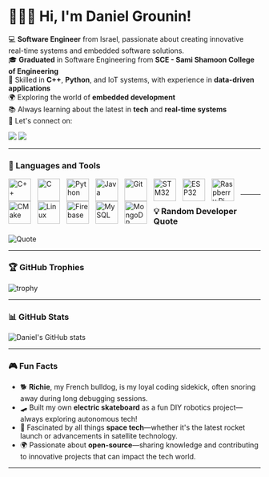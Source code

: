 # 👩🏻‍💻 Hi, I'm Daniel Grounin!

💻 **Software Engineer** from Israel, passionate about creating innovative real-time systems and embedded software solutions.  
🎓 **Graduated** in Software Engineering from **SCE - Sami Shamoon College of Engineering**  
🔧 Skilled in **C++**, **Python**, and IoT systems, with experience in **data-driven applications**  
🌍 Exploring the world of **embedded development**  
📚 Always learning about the latest in **tech** and **real-time systems**  
💬 Let's connect on:

<p align="left">
   <a href="mailto:dani.grunin@gmail.com"><img src="https://img.shields.io/badge/Email-dani.grunin@gmail.com-red?style=for-the-badge&logo=gmail&logoColor=white"/></a>
   <a href="https://www.linkedin.com/in/danielgru"><img src="https://img.shields.io/badge/LinkedIn-Connect-blue?style=for-the-badge&logo=linkedin&logoColor=white"/></a>
</p>


---

### 🧰 Languages and Tools

<img align="left" alt="C++" width="45px" style="padding-right:10px;" src="https://upload.wikimedia.org/wikipedia/commons/3/32/C%2B%2B_logo.png"/>
<img align="left" alt="C" width="45px" style="padding-right:10px;" src="https://upload.wikimedia.org/wikipedia/commons/1/19/C_Logo.png"/>
<img align="left" alt="Python" width="45px" style="padding-right:10px;" src="https://upload.wikimedia.org/wikipedia/commons/thumb/1/1f/Python_logo_01.svg/2048px-Python_logo_01.svg.png"/>
<img align="left" alt="Java" width="45px" style="padding-right:10px;" src="https://cdn-icons-png.flaticon.com/512/226/226777.png"/>

<img align="left" alt="Git" width="45px" style="padding-right:10px;" src="https://static-00.iconduck.com/assets.00/git-icon-2048x2048-juzdf1l5.png"/>
<img align="left" alt="STM32" width="45px" style="padding-right:10px;" src="https://www.itvoice.in/wp-content/uploads/2013/07/STMicroelectronics-Allows-Mobile-Devices-to-Stream-Full-HD-Video-to-TVs-2.jpg?w=640"/>
<img align="left" alt="ESP32" width="45px" style="padding-right:10px;" src="https://w7.pngwing.com/pngs/369/534/png-transparent-espressif-systems-hd-logo.png"/>
<img align="left" alt="Raspberry Pi" width="45px" style="padding-right:10px;" src="https://cdn.jsdelivr.net/gh/devicons/devicon/icons/raspberrypi/raspberrypi-original.svg"/>
<img align="left" alt="CMake" width="45px" style="padding-right:10px;" src="https://upload.wikimedia.org/wikipedia/commons/thumb/1/13/Cmake.svg/1200px-Cmake.svg.png"/>

<img align="left" alt="Linux" width="45px" style="padding-right:10px;" src="https://cdn.jsdelivr.net/gh/devicons/devicon/icons/linux/linux-original.svg"/>
<img align="left" alt="Firebase" width="45px" style="padding-right:10px;" src="https://cdn.jsdelivr.net/gh/devicons/devicon/icons/firebase/firebase-plain.svg"/>
<img align="left" alt="MySQL" width="45px" style="padding-right:10px;" src="https://brandslogos.com/wp-content/uploads/thumbs/mysql-logo-vector-1.svg"/>
<img align="left" alt="MongoDB" width="45px" style="padding-right:10px;" src="https://img.icons8.com/?size=512&id=74402&format=png"/>
<br />


---

### 💡 Random Developer Quote
![Quote](https://quotes-github-readme.vercel.app/api?type=horizontal&theme=tokyonight)

---

### 🏆 GitHub Trophies
![trophy](https://github-profile-trophy.vercel.app/?username=Daniel-Grounin&theme=tokyonight)

---

### 📊 GitHub Stats
![Daniel's GitHub stats](https://github-readme-stats.vercel.app/api?username=Daniel-Grounin&show_icons=true&theme=tokyonight)

---

### 🎮 Fun Facts
- 🐕 **Richie**, my French bulldog, is my loyal coding sidekick, often snoring away during long debugging sessions.
- 🛹 Built my own **electric skateboard** as a fun DIY robotics project—always exploring autonomous tech!
- 🚀 Fascinated by all things **space tech**—whether it's the latest rocket launch or advancements in satellite technology.
- 🌍 Passionate about **open-source**—sharing knowledge and contributing to innovative projects that can impact the tech world.

---

